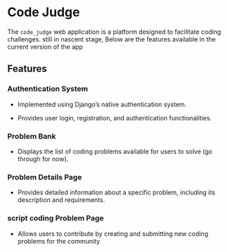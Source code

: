 # Code Judge

The `code_judge` web application is a platform designed to facilitate coding challenges.
still in nascent stage, Below are the features available in the current version of the app

## Features

### Authentication System

- Implemented using Django’s native authentication system.

- Provides user login, registration, and authentication functionalities.

### Problem Bank

- Displays the list of coding problems available for users to solve (go through for now).

### Problem Details Page

- Provides detailed information about a specific problem, including its description and requirements.

### script coding Problem Page

- Allows users to contribute by creating and submitting new coding problems for the community

